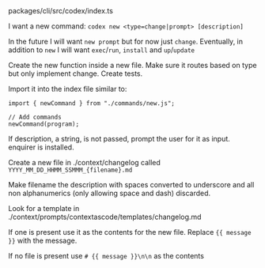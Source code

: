 <Files>
packages/cli/src/codex/index.ts
</Files>

I want a new command:
`codex new <type=change|prompt> [description]`

In the future I will want `new prompt` but for now just `change`.
Eventually, in addition to `new` I will want `exec`/`run`, `install` and `up`/`update`

Create the new function inside a new file.
Make sure it routes based on type but only implement change.
Create tests.

Import it into the index file similar to:
```
import { newCommand } from "./commands/new.js";

// Add commands
newCommand(program);
```

If description, a string, is not passed, prompt the user for it as input.
enquirer is installed.

Create a new file in ./context/changelog called `YYYY_MM_DD_HHMM_SSMMM_{filename}.md`

Make filename the description with spaces converted to underscore and all non alphanumerics (only allowing space and dash) discarded.

Look for a template in ./context/prompts/contextascode/templates/changelog.md

If one is present use it as the contents for the new file.
Replace `{{ message }}` with the message.

If no file is present use `# {{ message }}\n\n` as the contents
